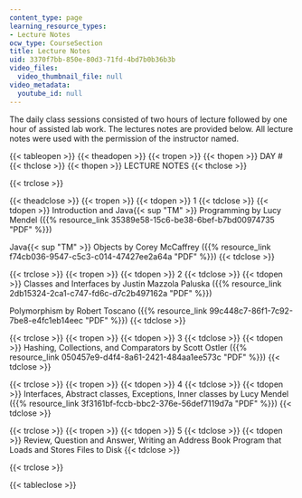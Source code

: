 ```yaml
---
content_type: page
learning_resource_types:
- Lecture Notes
ocw_type: CourseSection
title: Lecture Notes
uid: 3370f7bb-850e-80d3-71fd-4bd7b0b36b3b
video_files:
  video_thumbnail_file: null
video_metadata:
  youtube_id: null
---
```


The daily class sessions consisted of two hours of lecture followed by one hour of assisted lab work. The lectures notes are provided below. All lecture notes were used with the permission of the instructor named.

{{< tableopen >}}
{{< theadopen >}}
{{< tropen >}}
{{< thopen >}}
DAY #
{{< thclose >}}
{{< thopen >}}
LECTURE NOTES
{{< thclose >}}

{{< trclose >}}

{{< theadclose >}}
{{< tropen >}}
{{< tdopen >}}
1
{{< tdclose >}}
{{< tdopen >}}
Introduction and Java{{< sup "TM" >}} Programming by Lucy Mendel ({{% resource_link 35389e58-15c6-be38-6bef-b7bd00974735 "PDF" %}})  
  
Java{{< sup "TM" >}} Objects by Corey McCaffrey ({{% resource_link f74cb036-9547-c5c3-c014-47427ee2a64a "PDF" %}})
{{< tdclose >}}

{{< trclose >}}
{{< tropen >}}
{{< tdopen >}}
2
{{< tdclose >}}
{{< tdopen >}}
Classes and Interfaces by Justin Mazzola Paluska ({{% resource_link 2db15324-2ca1-c747-fd6c-d7c2b497162a "PDF" %}})  
  
Polymorphism by Robert Toscano ({{% resource_link 99c448c7-86f1-7c92-7be8-e4fc1eb14eec "PDF" %}})
{{< tdclose >}}

{{< trclose >}}
{{< tropen >}}
{{< tdopen >}}
3
{{< tdclose >}}
{{< tdopen >}}
Hashing, Collections, and Comparators by Scott Ostler ({{% resource_link 050457e9-d4f4-8a61-2421-484aa1ee573c "PDF" %}})
{{< tdclose >}}

{{< trclose >}}
{{< tropen >}}
{{< tdopen >}}
4
{{< tdclose >}}
{{< tdopen >}}
Interfaces, Abstract classes, Exceptions, Inner classes by Lucy Mendel ({{% resource_link 3f3161bf-fccb-bbc2-376e-56def7119d7a "PDF" %}})
{{< tdclose >}}

{{< trclose >}}
{{< tropen >}}
{{< tdopen >}}
5
{{< tdclose >}}
{{< tdopen >}}
Review, Question and Answer, Writing an Address Book Program that Loads and Stores Files to Disk
{{< tdclose >}}

{{< trclose >}}

{{< tableclose >}}
